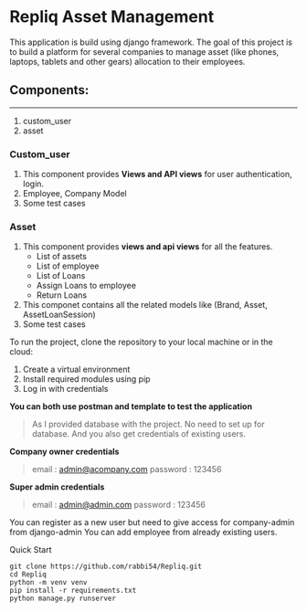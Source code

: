 # Repliq Asset Management 

This application is build using django framework. The goal of this project is to build a platform for several companies to manage asset (like phones, laptops, tablets and other gears) allocation to their employees.


## Components:
---
1. custom_user
2. asset

### Custom_user
1. This component provides **Views and API views** for user authentication, login.
2. Employee, Company Model
3. Some test cases


### Asset
1. This component provides **views and api views** for all the features. 
    * List of assets
    * List of employee
    * List of Loans
    * Assign Loans to employee
    * Return Loans
2. This componet contains all the related models like (Brand, Asset, AssetLoanSession)
3. Some test cases


To run the project, clone the repository to your local machine or in the cloud:

1. Create a virtual environment
2. Install required modules using pip
3. Log in with credentials 

**You can both use postman and template to test the application**

> As I provided database with the project. No need to set up for database. And you also get credentials of existing users.

**Company owner credentials**
> email : admin@acompany.com
> password : 123456

**Super admin credentials**
> email : admin@admin.com
> password : 123456


You can register as a new user but need to give access for company-admin from django-admin
You can add employee from already existing users.


Quick Start
```
git clone https://github.com/rabbi54/Repliq.git
cd Repliq
python -m venv venv
pip install -r requirements.txt
python manage.py runserver
```
